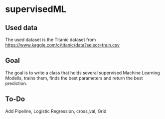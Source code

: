 # supervisedML

## Used data
The used dataset is the Titanic dataset from https://www.kaggle.com/c/titanic/data?select=train.csv

## Goal
The goal is to write a class that holds several supervised Machine Learning Modells, trains them, finds the best parameters and return the best prediction.

## To-Do
Add Pipeline, Logistic Regression, cross_val, Grid